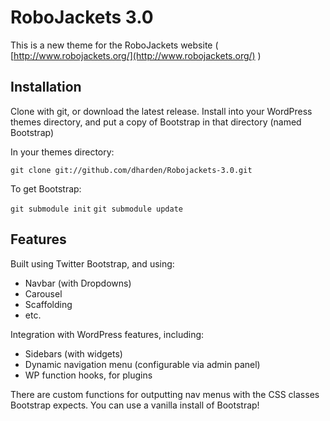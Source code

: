 RoboJackets 3.0
================================

This is a new theme for the RoboJackets website ( [http://www.robojackets.org/](http://www.robojackets.org/) )

Installation
-------------------------

Clone with git, or download the latest release. Install into your WordPress themes directory, and put a copy of Bootstrap in that directory (named Bootstrap)

In your themes directory:

`git clone git://github.com/dharden/Robojackets-3.0.git`

To get Bootstrap:

`git submodule init`
`git submodule update`

Features
-------------------------
Built using Twitter Bootstrap, and using:
* Navbar (with Dropdowns)
* Carousel
* Scaffolding
* etc.

Integration with WordPress features, including:
* Sidebars (with widgets)
* Dynamic navigation menu (configurable via admin panel)
* WP function hooks, for plugins
 
There are custom functions for outputting nav menus with the CSS classes Bootstrap expects. You can use a vanilla install of Bootstrap!
